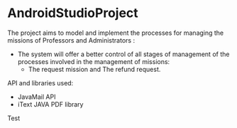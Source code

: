 # AndroidStudioProject

The project aims to model and implement the processes for managing the missions of Professors and Administrators : 
- The system will offer a better control of all stages of management of the processes involved in the management of missions:
  -  The request mission and The refund request.

API and libraries used:
- JavaMail API
- iText JAVA PDF library




Test 

